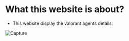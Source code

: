 # What this website is about?

* This website display the valorant agents details.

  

![Capture](https://github.com/ShrikeshB/Valorant/assets/105501579/49ec0799-9153-4b57-a525-6504c74128bb)

